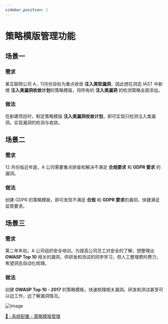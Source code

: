 ```yaml
---
sidebar_position: 1
---
```


# 策略模版管理功能

## 场景一
### 需求
某互联网公司 A，11月份目标为重点收敛 **注入类型漏洞**，因此想在洞态 IAST 中新增 **注入类漏洞收敛计划**的策略模版，将所有的 **注入类漏洞** 的检测策略全部添加。

### 做法 
在新建项目时，制定策略模版 **注入类漏洞收敛计划**，即可实现只检测注入类漏洞，实现漏洞的检测与收敛。

## 场景二
### 需求
12 月份临近年底，A 公司需要重点排查和解决不满足 **合规要求** 和 **GDPR 要求** 的漏洞。

### 做法 
创建 GDPR 的策略模板，即可发现不满足 **合规** 和 **GDPR 要求**的漏洞，快捷满足监管要求。

## 场景三
### 需求
第二年年初，A 公司组织安全培训。为提高公司员工对安全的了解，想整理出 **OWASP Top 10** 相关的漏洞，供研发和测试的同学学习，但人工整理费时费力，希望洞态自动化梳理。

### 做法 
创建 **OWASP Top 10 - 2017** 的策略模板，快速梳理相关漏洞。研发和测试甚至可以边工作，边了解漏洞情况。

![Image](/img/docs/tutorial/zh_policy_manage.png "")

[🔗 : 系统配置 - 策略模版管理](../operation/server-configuration#策略模版管理)
